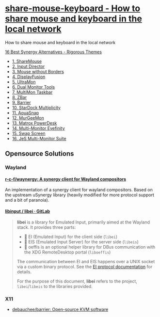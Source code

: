 # [share-mouse-keyboard - How to share mouse and keyboard in the local network](https://tom-sapletta-com.github.io/share-mouse-keyboard/)
How to share mouse and keyboard in the local network  


[16 Best Synergy Alternatives - Rigorous Themes](https://rigorousthemes.com/blog/best-synergy-alternative/#1_ShareMouse)

- [1\. ShareMouse](https://rigorousthemes.com/blog/best-synergy-alternative/#1_ShareMouse)
- [2\. Input Director](https://rigorousthemes.com/blog/best-synergy-alternative/#2_Input_Director)
- [3\. Mouse without Borders](https://rigorousthemes.com/blog/best-synergy-alternative/#3_Mouse_without_Borders)
- [4\. DisplayFusion](https://rigorousthemes.com/blog/best-synergy-alternative/#4_DisplayFusion)
- [5\. UltraMon](https://rigorousthemes.com/blog/best-synergy-alternative/#5_UltraMon)
- [6\. Dual Monitor Tools](https://rigorousthemes.com/blog/best-synergy-alternative/#6_Dual_Monitor_Tools)
- [7\. MultiMon Taskbar](https://rigorousthemes.com/blog/best-synergy-alternative/#7_MultiMon_Taskbar)
- [8\. ZBar](https://rigorousthemes.com/blog/best-synergy-alternative/#8_ZBar)
- [9\. Barrier](https://rigorousthemes.com/blog/best-synergy-alternative/#9_Barrier)
- [10\. StarDock Multiplicity](https://rigorousthemes.com/blog/best-synergy-alternative/#10_StarDock_Multiplicity)
- [11\. AquaSnap](https://rigorousthemes.com/blog/best-synergy-alternative/#11_AquaSnap)
- [12\. MurGeeMon](https://rigorousthemes.com/blog/best-synergy-alternative/#12_MurGeeMon)
- [13\. Matrox PowerDesk](https://rigorousthemes.com/blog/best-synergy-alternative/#13_Matrox_PowerDesk)
- [14\. Multi-Monitor Eyefinity](https://rigorousthemes.com/blog/best-synergy-alternative/#14_Multi-Monitor_Eyefinity)
- [15\. Swap Screen](https://rigorousthemes.com/blog/best-synergy-alternative/#15_Swap_Screen)
- [16\. JeS Multi-Monitor Suite](https://rigorousthemes.com/blog/best-synergy-alternative/#16_JeS_Multi-Monitor_Suite)


## Opensource Solutions


### Wayland

#### [r-c-f/waynergy: A synergy client for Wayland compositors](https://github.com/r-c-f/waynergy)

An implementation of a synergy client for wayland compositors. Based on the upstream uSynergy library (heavily modified for more protocol support and a bit of paranoia).


#### [libinput / libei · GitLab](https://gitlab.freedesktop.org/libinput/libei)

> **libei** is a library for Emulated Input, primarily aimed at the Wayland stack. It provides three parts:
> 
> - 🥚 EI (Emulated Input) for the client side (`libei`)
> - 🍦 EIS (Emulated Input Server) for the server side (`libeis`)
> - 🚌 oeffis is an optional helper library for DBus communication with the XDG RemoteDesktop portal (`liboeffis`)
> 
> The communication between EI and EIS happens over a UNIX socket via a custom binary protocol. See the [EI protocol documentation](https://libinput.pages.freedesktop.org/libei/) for details.
> 
> For the purpose of this document, **libei** refers to the project, `libei`/`libeis` to the libraries provided.


### X11

+ [debauchee/barrier: Open-source KVM software](https://github.com/debauchee/barrier)
